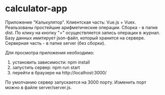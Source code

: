 # calculator-app

Приложение "Калькулятор". Клиентская часть: Vue.js + Vuex. Реальзованы простейшие арифметические операции. Сборка - в папке dist.
По клику на кнопку "=" осуществляется запись операции в журнал. Базу данных имитирует json-файл, который хранится на сервере. Серверная часть - в папке server (без сборки).

Для просмотра приложения необходимо:

1. установить зависимости: npm install
2. запустить сервер: npm run start
3. перейти в браузере на http://localhost:3000/

По умолчанию сервер запускается на 3000 порту. Изменить порт можно в файле server/server.js.
